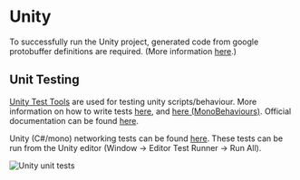 # Unity
To successfully run the Unity project, generated code from google protobuffer definitions are required. (More information [here](../../proto/README.md).)

## Unit Testing
[Unity Test Tools] are used for testing unity scripts/behaviour. More information on how to write tests [here][1], and [here (MonoBehaviours)][2]. Official documentation can be found [here][3].

Unity (C#/mono) networking tests can be found [here][4]. These tests can be run from the Unity editor (Window -> Editor Test Runner -> Run All).

![Unity unit tests](https://github.com/sangun/UnityRobot/wiki/images/unity-unit-tests.png)

[Unity Test Tools]: https://www.assetstore.unity3d.com/en/#!/content/13802
[1]: https://blogs.unity3d.com/2014/07/28/unit-testing-at-the-speed-of-light-with-unity-test-tools/
[2]: https://blogs.unity3d.com/2014/06/03/unit-testing-part-2-unit-testing-monobehaviours/
[3]: https://bitbucket.org/Unity-Technologies/unitytesttools/wiki/Home
[4]: Assets/scripts/tests/Editor/networking
